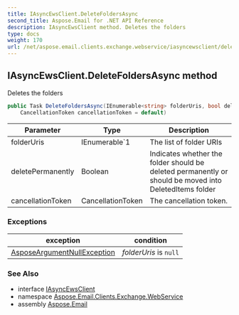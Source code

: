 ```yaml
---
title: IAsyncEwsClient.DeleteFoldersAsync
second_title: Aspose.Email for .NET API Reference
description: IAsyncEwsClient method. Deletes the folders
type: docs
weight: 170
url: /net/aspose.email.clients.exchange.webservice/iasyncewsclient/deletefoldersasync/
---
```

## IAsyncEwsClient.DeleteFoldersAsync method

Deletes the folders

```csharp
public Task DeleteFoldersAsync(IEnumerable<string> folderUris, bool deletePermanently = false, 
    CancellationToken cancellationToken = default)
```

| Parameter | Type | Description |
| --- | --- | --- |
| folderUris | IEnumerable`1 | The list of folder URIs |
| deletePermanently | Boolean | Indicates whether the folder should be deleted permanently or should be moved into DeletedItems folder |
| cancellationToken | CancellationToken | The cancellation token. |

### Exceptions

| exception | condition |
| --- | --- |
| [AsposeArgumentNullException](../../../aspose.email/asposeargumentnullexception/) | *folderUris* is `null` |

### See Also

* interface [IAsyncEwsClient](../)
* namespace [Aspose.Email.Clients.Exchange.WebService](../../iasyncewsclient/)
* assembly [Aspose.Email](../../../)


